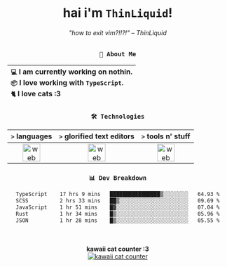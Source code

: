 <div align="center">
  
  # hai i'm `ThinLiquid`!
  ###### "how to exit vim?!!?!" – ThinLiquid
  
  ### `👤 About Me`

  | `💻`  I am currently working on **nothin**.<br/>`📦`  I love working with `TypeScript`.</br>`🐈`  I love cats :3 |
  |:---|

  
  ### `🛠️ Technologies`
  
  | `>` **languages**  | `>` **glorified text editors** | `>` **tools n' stuff** |
  |:------------------:|:------------------------------:|:----------------------:|
  | <img src="https://skillicons.dev/icons?i=ts,js,react" alt="web dev" height="40"/> | <img src="https://skillicons.dev/icons?i=vscode,neovim" alt="web dev" height="40"/> | <img src="https://skillicons.dev/icons?i=bash,git" alt="web dev" height="40"/> |
  
  ### `📊 Dev Breakdown`
  
  <!--START_SECTION:waka-->

```txt
TypeScript    17 hrs 9 mins   ████████████████▒░░░░░░░░   64.93 %
SCSS          2 hrs 33 mins   ██▒░░░░░░░░░░░░░░░░░░░░░░   09.69 %
JavaScript    1 hr 51 mins    █▓░░░░░░░░░░░░░░░░░░░░░░░   07.04 %
Rust          1 hr 34 mins    █▒░░░░░░░░░░░░░░░░░░░░░░░   05.96 %
JSON          1 hr 28 mins    █▒░░░░░░░░░░░░░░░░░░░░░░░   05.55 %
```

<!--END_SECTION:waka-->
  
  <br/><br/>
  <b>kawaii cat counter :3</b><br/>
  [![kawaii cat counter](https://count.getloli.com/get/@ThinLiquid?theme=moebooru)](https://moe-counter.glitch.me)
</div>
